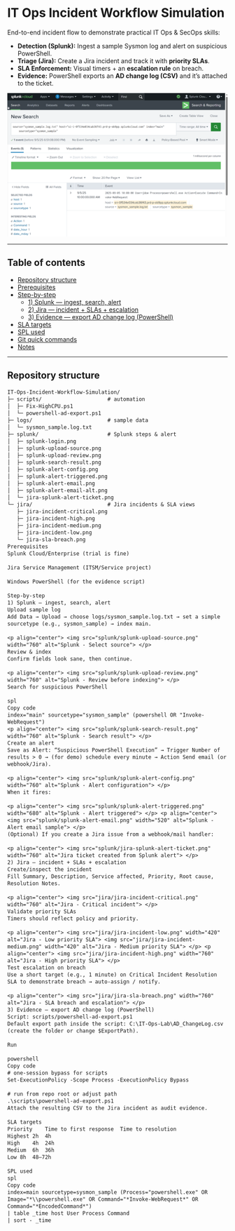 # IT Ops Incident Workflow Simulation

End-to-end incident flow to demonstrate practical IT Ops & SecOps skills:

- **Detection (Splunk):** Ingest a sample Sysmon log and alert on suspicious PowerShell.
- **Triage (Jira):** Create a Jira incident and track it with **priority SLAs**.
- **SLA Enforcement:** Visual timers + an **escalation rule** on breach.
- **Evidence:** PowerShell exports an **AD change log (CSV)** and it’s attached to the ticket.

<p align="center">
  <img src="splunk/splunk-search-result.png" width="760" alt="Splunk search: suspicious PowerShell">
</p>

---

## Table of contents
- [Repository structure](#repository-structure)
- [Prerequisites](#prerequisites)
- [Step-by-step](#step-by-step)
  - [1) Splunk — ingest, search, alert](#1-splunk--ingest-search-alert)
  - [2) Jira — incident + SLAs + escalation](#2-jira--incident--slas--escalation)
  - [3) Evidence — export AD change log (PowerShell)](#3-evidence--export-ad-change-log-powershell)
- [SLA targets](#sla-targets)
- [SPL used](#spl-used)
- [Git quick commands](#git-quick-commands)
- [Notes](#notes)

---

## Repository structure
```text
IT-Ops-Incident-Workflow-Simulation/
├─ scripts/                     # automation
│  ├─ Fix-HighCPU.ps1
│  └─ powershell-ad-export.ps1
├─ logs/                        # sample data
│  └─ sysmon_sample.log.txt
├─ splunk/                      # Splunk steps & alert
│  ├─ splunk-login.png
│  ├─ splunk-upload-source.png
│  ├─ splunk-upload-review.png
│  ├─ splunk-search-result.png
│  ├─ splunk-alert-config.png
│  ├─ splunk-alert-triggered.png
│  ├─ splunk-alert-email.png
│  ├─ splunk-alert-email-alt.png
│  └─ jira-splunk-alert-ticket.png
└─ jira/                        # Jira incidents & SLA views
   ├─ jira-incident-critical.png
   ├─ jira-incident-high.png
   ├─ jira-incident-medium.png
   ├─ jira-incident-low.png
   └─ jira-sla-breach.png
Prerequisites
Splunk Cloud/Enterprise (trial is fine)

Jira Service Management (ITSM/Service project)

Windows PowerShell (for the evidence script)

Step-by-step
1) Splunk — ingest, search, alert
Upload sample log
Add Data → Upload → choose logs/sysmon_sample.log.txt → set a simple sourcetype (e.g., sysmon_sample) → index main.

<p align="center"> <img src="splunk/splunk-upload-source.png" width="760" alt="Splunk - Select source"> </p>
Review & index
Confirm fields look sane, then continue.

<p align="center"> <img src="splunk/splunk-upload-review.png" width="760" alt="Splunk - Review before indexing"> </p>
Search for suspicious PowerShell

spl
Copy code
index="main" sourcetype="sysmon_sample" (powershell OR "Invoke-WebRequest")
<p align="center"> <img src="splunk/splunk-search-result.png" width="760" alt="Splunk - Search result"> </p>
Create an alert
Save as Alert: “Suspicious PowerShell Execution” → Trigger Number of results > 0 → (for demo) schedule every minute → Action Send email (or webhook/Jira).

<p align="center"> <img src="splunk/splunk-alert-config.png" width="760" alt="Splunk - Alert configuration"> </p>
When it fires:

<p align="center"> <img src="splunk/splunk-alert-triggered.png" width="680" alt="Splunk - Alert triggered"> </p> <p align="center"> <img src="splunk/splunk-alert-email.png" width="520" alt="Splunk - Alert email sample"> </p>
(Optional) If you create a Jira issue from a webhook/mail handler:

<p align="center"> <img src="splunk/jira-splunk-alert-ticket.png" width="760" alt="Jira ticket created from Splunk alert"> </p>
2) Jira — incident + SLAs + escalation
Create/inspect the incident
Fill Summary, Description, Service affected, Priority, Root cause, Resolution Notes.

<p align="center"> <img src="jira/jira-incident-critical.png" width="760" alt="Jira - Critical incident"> </p>
Validate priority SLAs
Timers should reflect policy and priority.

<p align="center"> <img src="jira/jira-incident-low.png" width="420" alt="Jira - Low priority SLA"> <img src="jira/jira-incident-medium.png" width="420" alt="Jira - Medium priority SLA"> </p> <p align="center"> <img src="jira/jira-incident-high.png" width="760" alt="Jira - High priority SLA"> </p>
Test escalation on breach
Use a short target (e.g., 1 minute) on Critical Incident Resolution SLA to demonstrate breach → auto-assign / notify.

<p align="center"> <img src="jira/jira-sla-breach.png" width="760" alt="Jira - SLA breach and escalation"> </p>
3) Evidence — export AD change log (PowerShell)
Script: scripts/powershell-ad-export.ps1
Default export path inside the script: C:\IT-Ops-Lab\AD_ChangeLog.csv (create the folder or change $ExportPath).

Run

powershell
Copy code
# one-session bypass for scripts
Set-ExecutionPolicy -Scope Process -ExecutionPolicy Bypass

# run from repo root or adjust path
.\scripts\powershell-ad-export.ps1
Attach the resulting CSV to the Jira incident as audit evidence.

SLA targets
Priority	Time to first response	Time to resolution
Highest	2h	4h
High	4h	24h
Medium	6h	36h
Low	8h	48–72h

SPL used
spl
Copy code
index=main sourcetype=sysmon_sample (Process="powershell.exe" OR Image="*\\powershell.exe" OR Command="*Invoke-WebRequest*" OR Command="*EncodedCommand*")
| table _time host User Process Command
| sort - _time
